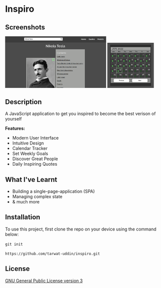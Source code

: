 # Inspiro

## Screenshots

<img src="./public/images/screenshots/screenshots-1.png" alt="desktop-screenshot" width="65%"></img>
<img src="./public/images/screenshots/screenshots-2.png" alt="mobile-screenshot" width="30%"></img>

## Description

A JavaScript application to get you inspired to become the best verison of yourself

**Features:**

- Modern User Interface
- Intuitive Design
- Calendar Tracker
- Set Weekly Goals
- Discover Great People
- Daily Inspiring Quotes

## What I've Learnt

- Building a single-page-application (SPA)
- Managing complex state
- & much more

## Installation

To use this project, first clone the repo on your device using the command below:

`git init`

`https://github.com/tarwat-uddin/inspiro.git`

## License

[GNU General Public License version 3](https://opensource.org/licenses/GPL-3.0)
